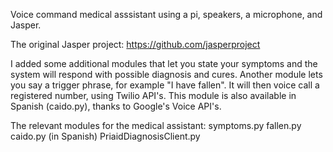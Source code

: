 Voice command medical asssistant using a pi, speakers, a microphone, and Jasper.

The original Jasper project: https://github.com/jasperproject

I added some additional modules that let you state your symptoms and the system will respond
with possible diagnosis and cures. Another module lets you say a trigger phrase, for example 
"I have fallen". It will then voice call a registered number, using Twilio API's. This module
is also available in Spanish (caido.py), thanks to Google's Voice API's.

The relevant modules for the medical assistant:
symptoms.py
fallen.py
caido.py (in Spanish)
PriaidDiagnosisClient.py

